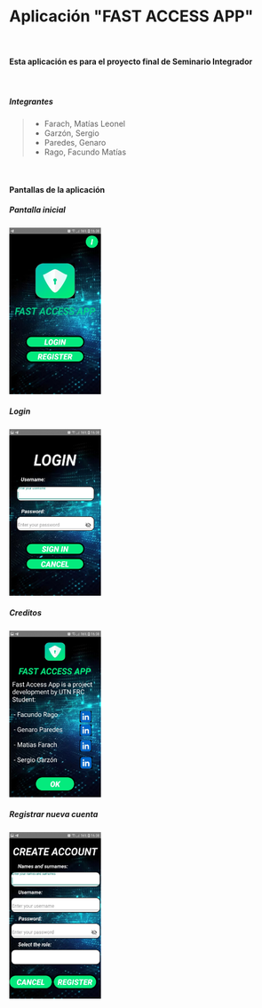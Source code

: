 # Aplicación "FAST ACCESS APP"

<br>

#### Esta aplicación es para el proyecto final de Seminario Integrador

<br>

##### **Integrantes**
> * Farach, Matías Leonel
> * Garzón, Sergio
> * Paredes, Genaro
> * Rago, Facundo Matías

<br>

#### Pantallas de la aplicación

##### Pantalla inicial

<img src="./Photos/Main.png" alt="Main screen" width="165px" height="300px"/>

##### Login

<img src="./Photos/Login.png" alt="Login screen" width="165px" height="300px"/>

##### Creditos

<img src="./Photos/Credits.png" alt="Credits screen" width="165px" height="300px"/>

##### Registrar nueva cuenta

<img src="./Photos/Register.png" alt="Create account" width="165px" height="300px"/>





